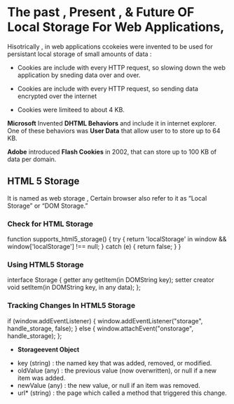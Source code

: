 # The past , Present , & Future OF Local Storage For Web Applications,


Hisotrically , in web applications ccokeies were invented to be used for persistant local storage of small amounts of data :

- Cookies are include with every HTTP request, so slowing down the web application by sneding data over and over.

- Cookies are include with every HTTP request, so sending data encrypted over the internet

- Cookies were limiteed to about 4 KB. 

**Microsoft** Invented **DHTML Behaviors** and include it in internet explorer. One of these behaviors was **User Data** that allow user to to store up to 64 KB.

**Adobe** introduced **Flash Cookies** in 2002, that can store up to 100 KB of data per domain.


## HTML 5 Storage

It is named as web storage , Certain browser also refer to it as “Local Storage” or “DOM Storage.”

### Check for HTML Storage 

function supports_html5_storage() {
  try {
    return 'localStorage' in window && window['localStorage'] !== null;
  } catch (e) {
    return false;
  }
}


### Using HTML5 Storage 

interface Storage {
  getter any getItem(in DOMString key);
  setter creator void setItem(in DOMString key, in any data);
};

### Tracking Changes In HTML5 Storage 

if (window.addEventListener) {
  window.addEventListener("storage", handle_storage, false);
} else {
  window.attachEvent("onstorage", handle_storage);
};

* **Storageevent Object**

- key	(string) : the named key that was added, removed, or modified.
- oldValue (any) : the previous value (now overwritten), or null if a new item was added.
- newValue (any) : the new value, or null if an item was removed.
- url*	(string) : the page which called a method that triggered this change.